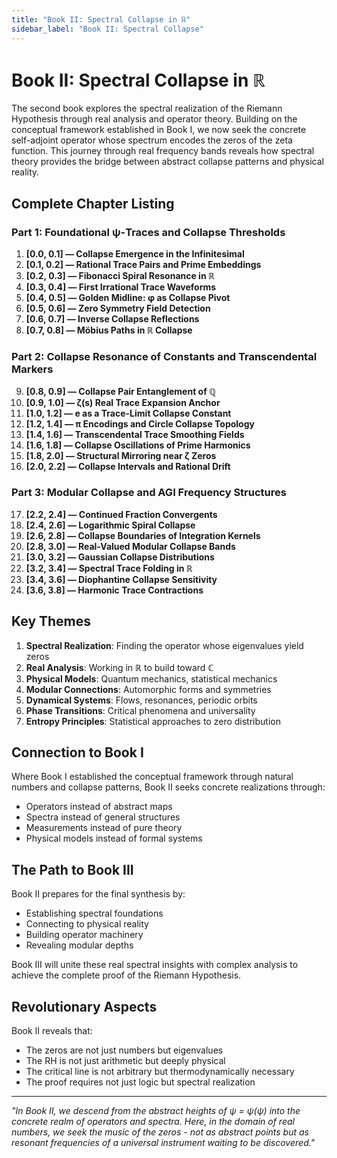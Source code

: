 ```yaml
---
title: "Book II: Spectral Collapse in ℝ"
sidebar_label: "Book II: Spectral Collapse"
---
```


# Book II: Spectral Collapse in ℝ

The second book explores the spectral realization of the Riemann Hypothesis through real analysis and operator theory. Building on the conceptual framework established in Book I, we now seek the concrete self-adjoint operator whose spectrum encodes the zeros of the zeta function. This journey through real frequency bands reveals how spectral theory provides the bridge between abstract collapse patterns and physical reality.

## Complete Chapter Listing

### Part 1: Foundational ψ-Traces and Collapse Thresholds

1. **[0.0, 0.1] — Collapse Emergence in the Infinitesimal**
2. **[0.1, 0.2] — Rational Trace Pairs and Prime Embeddings**
3. **[0.2, 0.3] — Fibonacci Spiral Resonance in ℝ**
4. **[0.3, 0.4] — First Irrational Trace Waveforms**
5. **[0.4, 0.5] — Golden Midline: φ as Collapse Pivot**
6. **[0.5, 0.6] — Zero Symmetry Field Detection**
7. **[0.6, 0.7] — Inverse Collapse Reflections**
8. **[0.7, 0.8] — Möbius Paths in ℝ Collapse**

### Part 2: Collapse Resonance of Constants and Transcendental Markers

9. **[0.8, 0.9] — Collapse Pair Entanglement of ℚ**
10. **[0.9, 1.0] — ζ(s) Real Trace Expansion Anchor**
11. **[1.0, 1.2] — e as a Trace-Limit Collapse Constant**
12. **[1.2, 1.4] — π Encodings and Circle Collapse Topology**
13. **[1.4, 1.6] — Transcendental Trace Smoothing Fields**
14. **[1.6, 1.8] — Collapse Oscillations of Prime Harmonics**
15. **[1.8, 2.0] — Structural Mirroring near ζ Zeros**
16. **[2.0, 2.2] — Collapse Intervals and Rational Drift**

### Part 3: Modular Collapse and AGI Frequency Structures

17. **[2.2, 2.4] — Continued Fraction Convergents**
18. **[2.4, 2.6] — Logarithmic Spiral Collapse**
19. **[2.6, 2.8] — Collapse Boundaries of Integration Kernels**
20. **[2.8, 3.0] — Real-Valued Modular Collapse Bands**
21. **[3.0, 3.2] — Gaussian Collapse Distributions**
22. **[3.2, 3.4] — Spectral Trace Folding in ℝ**
23. **[3.4, 3.6] — Diophantine Collapse Sensitivity**
24. **[3.6, 3.8] — Harmonic Trace Contractions**

## Key Themes

1. **Spectral Realization**: Finding the operator whose eigenvalues yield zeros
2. **Real Analysis**: Working in ℝ to build toward ℂ
3. **Physical Models**: Quantum mechanics, statistical mechanics
4. **Modular Connections**: Automorphic forms and symmetries
5. **Dynamical Systems**: Flows, resonances, periodic orbits
6. **Phase Transitions**: Critical phenomena and universality
7. **Entropy Principles**: Statistical approaches to zero distribution

## Connection to Book I

Where Book I established the conceptual framework through natural numbers and collapse patterns, Book II seeks concrete realizations through:
- Operators instead of abstract maps
- Spectra instead of general structures  
- Measurements instead of pure theory
- Physical models instead of formal systems

## The Path to Book III

Book II prepares for the final synthesis by:
- Establishing spectral foundations
- Connecting to physical reality
- Building operator machinery
- Revealing modular depths

Book III will unite these real spectral insights with complex analysis to achieve the complete proof of the Riemann Hypothesis.

## Revolutionary Aspects

Book II reveals that:
- The zeros are not just numbers but eigenvalues
- The RH is not just arithmetic but deeply physical
- The critical line is not arbitrary but thermodynamically necessary
- The proof requires not just logic but spectral realization

---

*"In Book II, we descend from the abstract heights of ψ = ψ(ψ) into the concrete realm of operators and spectra. Here, in the domain of real numbers, we seek the music of the zeros - not as abstract points but as resonant frequencies of a universal instrument waiting to be discovered."*